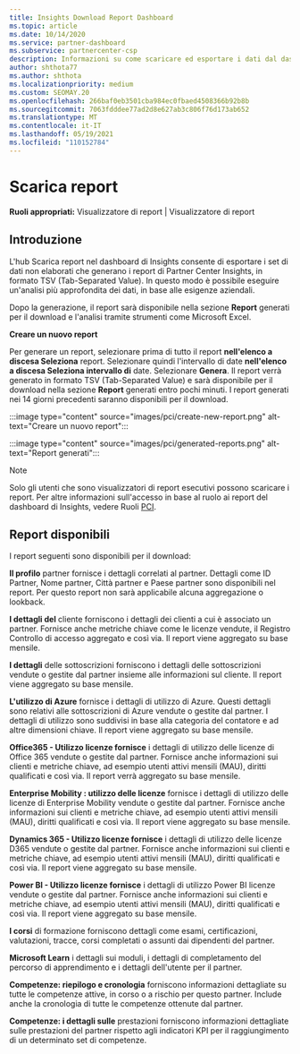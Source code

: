 ```yaml
---
title: Insights Download Report Dashboard
ms.topic: article
ms.date: 10/14/2020
ms.service: partner-dashboard
ms.subservice: partnercenter-csp
description: Informazioni su come scaricare ed esportare i dati dal dashboard Partner Center report unificato e dai report Partner Center Insights.
author: shthota77
ms.author: shthota
ms.localizationpriority: medium
ms.custom: SEOMAY.20
ms.openlocfilehash: 266baf0eb3501cba984ec0fbaed4508366b92b8b
ms.sourcegitcommit: 7063fdddee77ad2d8e627ab3c806f76d173ab652
ms.translationtype: MT
ms.contentlocale: it-IT
ms.lasthandoff: 05/19/2021
ms.locfileid: "110152784"
---
```

# <a name="download-reports"></a>Scarica report

**Ruoli appropriati:** Visualizzatore di report | Visualizzatore di report

## <a name="introduction"></a>Introduzione

L'hub Scarica report nel dashboard di Insights consente di esportare i set di dati non elaborati che generano i report di Partner Center Insights, in formato TSV (Tab-Separated Value). In questo modo è possibile eseguire un'analisi più approfondita dei dati, in base alle esigenze aziendali.

Dopo la generazione, il report sarà disponibile nella sezione **Report** generati per il download e l'analisi tramite strumenti come Microsoft Excel.

**Creare un nuovo report**

Per generare un report, selezionare prima di tutto il report **nell'elenco a discesa Seleziona** report. Selezionare quindi l'intervallo di date **nell'elenco a discesa Seleziona intervallo di** date. Selezionare **Genera**. Il report verrà generato in formato TSV (Tab-Separated Value) e sarà disponibile per il download nella sezione **Report** generati entro pochi minuti. I report generati nei 14 giorni precedenti saranno disponibili per il download.

:::image type="content" source="images/pci/create-new-report.png" alt-text="Creare un nuovo report":::

:::image type="content" source="images/pci/generated-reports.png" alt-text="Report generati":::

>[!NOTE] 
>Solo gli utenti che sono visualizzatori di report esecutivi possono scaricare i report. Per altre informazioni sull'accesso in base al ruolo ai report del dashboard di Insights, vedere Ruoli [PCI](pci-roles.md). 

## <a name="available-reports"></a>Report disponibili

I report seguenti sono disponibili per il download:

**Il profilo** partner fornisce i dettagli correlati al partner. Dettagli come ID Partner, Nome partner, Città partner e Paese partner sono disponibili nel report. Per questo report non sarà applicabile alcuna aggregazione o lookback.

**I dettagli del** cliente forniscono i dettagli dei clienti a cui è associato un partner. Fornisce anche metriche chiave come le licenze vendute, il Registro Controllo di accesso aggregato e così via. Il report viene aggregato su base mensile.

**I dettagli** delle sottoscrizioni forniscono i dettagli delle sottoscrizioni vendute o gestite dal partner insieme alle informazioni sul cliente. Il report viene aggregato su base mensile.

**L'utilizzo di Azure** fornisce i dettagli di utilizzo di Azure. Questi dettagli sono relativi alle sottoscrizioni di Azure vendute o gestite dal partner. I dettagli di utilizzo sono suddivisi in base alla categoria del contatore e ad altre dimensioni chiave. Il report viene aggregato su base mensile.

**Office365 - Utilizzo licenze fornisce** i dettagli di utilizzo delle licenze di Office 365 vendute o gestite dal partner. Fornisce anche informazioni sui clienti e metriche chiave, ad esempio utenti attivi mensili (MAU), diritti qualificati e così via. Il report verrà aggregato su base mensile.

**Enterprise Mobility : utilizzo delle licenze**  fornisce i dettagli di utilizzo delle licenze di Enterprise Mobility vendute o gestite dal partner. Fornisce anche informazioni sui clienti e metriche chiave, ad esempio utenti attivi mensili (MAU), diritti qualificati e così via. Il report viene aggregato su base mensile.

**Dynamics 365 - Utilizzo licenze fornisce** i dettagli di utilizzo delle licenze D365 vendute o gestite dal partner. Fornisce anche informazioni sui clienti e metriche chiave, ad esempio utenti attivi mensili (MAU), diritti qualificati e così via. Il report viene aggregato su base mensile.

**Power BI - Utilizzo licenze fornisce** i dettagli di utilizzo Power BI licenze vendute o gestite dal partner. Fornisce anche informazioni sui clienti e metriche chiave, ad esempio utenti attivi mensili (MAU), diritti qualificati e così via. Il report viene aggregato su base mensile.

**I corsi** di formazione forniscono dettagli come esami, certificazioni, valutazioni, tracce, corsi completati o assunti dai dipendenti del partner.

**Microsoft Learn** i dettagli sui moduli, i dettagli di completamento del percorso di apprendimento e i dettagli dell'utente per il partner.

**Competenze: riepilogo e cronologia** forniscono informazioni dettagliate su tutte le competenze attive, in corso o a rischio per questo partner. Include anche la cronologia di tutte le competenze ottenute dal partner.

**Competenze: i dettagli sulle** prestazioni forniscono informazioni dettagliate sulle prestazioni del partner rispetto agli indicatori KPI per il raggiungimento di un determinato set di competenze.

